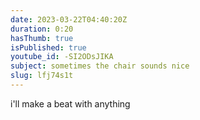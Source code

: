 ```yaml
---
date: 2023-03-22T04:40:20Z
duration: 0:20
hasThumb: true
isPublished: true
youtube_id: -SI2ODsJIKA
subject: sometimes the chair sounds nice
slug: lfj74s1t
---
```

i'll make a beat with anything

